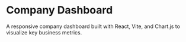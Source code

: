 
# Company Dashboard
A responsive company dashboard built with React, Vite, and Chart.js to visualize key business metrics.
